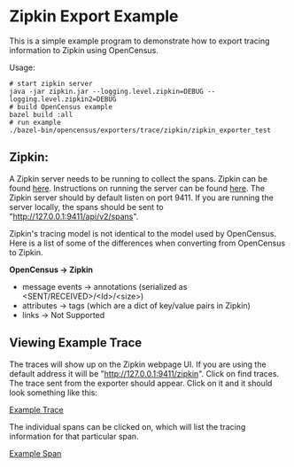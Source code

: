 # Zipkin Export Example

This is a simple example program to demonstrate how to export tracing information
to Zipkin using OpenCensus.

Usage:

```shell
# start zipkin server
java -jar zipkin.jar --logging.level.zipkin=DEBUG --logging.level.zipkin2=DEBUG
# build OpenCensus example
bazel build :all
# run example
./bazel-bin/opencensus/exporters/trace/zipkin/zipkin_exporter_test
```

## Zipkin:

A Zipkin server needs to be running to collect the spans. Zipkin can be found [here](https://github.com/openzipkin/zipkin). Instructions on running the server can be found [here](https://github.com/openzipkin/zipkin/tree/master/zipkin-server). The Zipkin server should by default listen on port 9411. If you are running the server locally, the spans should be sent to "http://127.0.0.1:9411/api/v2/spans".

Zipkin's tracing model is not identical to the model used by OpenCensus. Here is
 a list of some of the differences when converting from OpenCensus to Zipkin.

**OpenCensus      ->  Zipkin**
  * message events  ->  annotations (serialized as <SENT/RECEIVED>/\<Id\>/\<size\>)
  * attributes        ->  tags (which are a dict of key/value pairs in Zipkin)
  * links             ->  Not Supported

## Viewing Example Trace

The traces will show up on the Zipkin webpage UI. If you are using the default address it will be "http://127.0.0.1:9411/zipkin". Click on find traces. The trace sent from the exporter should appear. Click on it and it should look something like this:

[Example Trace](https://imgur.com/7bNWraI)

The individual spans can be clicked on, which will list the tracing information
for that particular span.

[Example Span](https://imgur.com/S2yVHtu)
